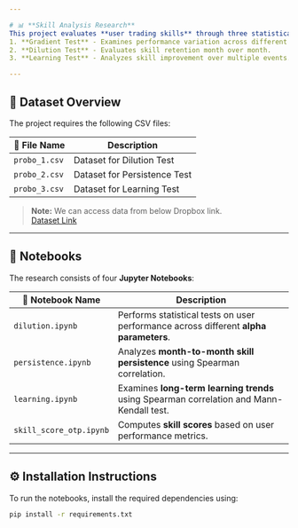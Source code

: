 ```yaml
---

# 📊 **Skill Analysis Research**
This project evaluates **user trading skills** through three statistical analyses:  
1. **Gradient Test** - Examines performance variation across different alpha values.  
2. **Dilution Test** - Evaluates skill retention month over month.  
3. **Learning Test** - Analyzes skill improvement over multiple events.  

---
```


## 📂 **Dataset Overview**
The project requires the following CSV files:  

| 📁 File Name                  | Description |
|------------------------------|------------|
| `probo_1.csv`     | Dataset for Dilution Test |
| `probo_2.csv` | Dataset for Persistence Test |
| `probo_3.csv`     | Dataset for Learning Test |

> **Note:** We can access data from below Dropbox link.  
> [Dataset Link](https://www.dropbox.com/scl/fo/w6aam0mi0bg8tpnemkqic/ACwRE6TbitPaLYns0TtFfts?rlkey=js126hc5elt4mxwg6da5x1s3p&e=1&st=mfegh89r&dl=0)

---

## 📝 **Notebooks**  
The research consists of four **Jupyter Notebooks**:  

| 📘 Notebook Name | Description |
|-----------------|------------|
| `dilution.ipynb` | Performs statistical tests on user performance across different **alpha parameters**. |
| `persistence.ipynb` | Analyzes **month-to-month skill persistence** using Spearman correlation. |
| `learning.ipynb` | Examines **long-term learning trends** using Spearman correlation and Mann-Kendall test. |
| `skill_score_otp.ipynb` | Computes **skill scores** based on user performance metrics. |

---

## ⚙️ **Installation Instructions**
To run the notebooks, install the required dependencies using:  

```sh
pip install -r requirements.txt
